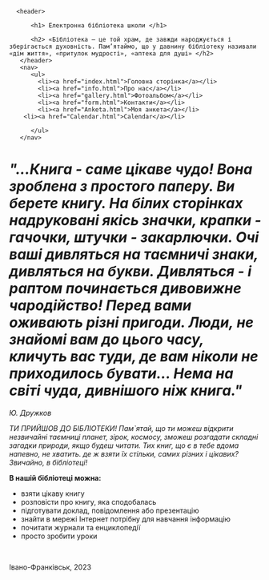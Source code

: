 <!DOCTYPE html> 
<html lang="uk">  
    <head> 
       <link rel="stylesheet" type="text/css" href="style.css">
       <title> Шкільна бібліотека </title>  
	  <meta charset="ANSI"> 
         <script src="./time.js"></script>
    </head>
 <body>

      <header>
 
          <h1> Електронна бібліотека школи </h1> 
          
          <h2> «Бібліотека – це той храм, де завжди народжується і зберігається духовність. Пам’ятаймо, що у давнину бібліотеку називали «дім життя», «притулок мудрості», «аптека для душі» </h2>
       </header>
       <nav> 
          <ul> 
            <li><a href="index.html">Головна сторінка</a></li> 
            <li><a href="info.html">Про нас</a></li>
            <li><a href="gallery.html">Фотоальбом</a></li>
            <li><a href="form.html">Контакти</a></li>
            <li><a href="Anketa.html">Моя анкета</a></li>
	    <li><a href="Calendar.html">Calendar</a></li>

          </ul>
       </nav>
<p><h1><i>"...Книга - саме цікаве чудо! Вона зроблена з простого паперу. Ви берете книгу. На білих сторінках надруковані якісь значки, крапки - гачочки, штучки - закарлючки. Очі ваші дивляться на таємничі знаки, дивляться на букви. Дивляться - і раптом починається дивовижне чародійство! Перед вами оживають різні пригоди. Люди, не знайомі вам до цього часу, кличуть вас туди, де вам ніколи не приходилось бувати... Нема на світі чуда, дивнішого ніж книга."</i></h1></p> 
<p><i> Ю. Дружков</i></p>
<p><i> ТИ ПРИЙШОВ ДО БІБЛІОТЕКИ! Пам`ятай, що ти можеш відкрити незвичайні таємниці планет, зірок, космосу, зможеш розгадати складні загадки природи, якщо будеш читати. Тих книг, що є в тебе вдома напевно, не хватить. де ж взяти їх стільки, самих різних і цікавих? Звичайно, в бібліотеці!</i></p> 
 <p><b>В нашій бібліотеці можна: </b></p>
<ul> 
            <li>взяти цікаву книгу</li> 
   <li>розповісти про книгу, яка сподобалась</li> 
   <li>підготувати доклад, повідомлення або презентацію</li> 
   <li>знайти в мережі Інтернет потрібну для навчання інформацію</li> 
   <li>почитати журнали та енциклопедії</li> 
  <li>просто зробити уроки</li> 
         </ul>
<div class="sl_ctr">
<div class="sldr">  
<img src="1.png" alt="">
<img src="2.png" alt="">
<img src="3.png" alt="">
<img src="4.png" alt="">
</div>
<div class="prv_b"></div>
<div class="nxt_b"></div>
</div>
      <footer> 
       <p> Івано-Франківськ, 2023 </p>
<div id="clock"></div> 
     </footer>
</body> 
</html>
